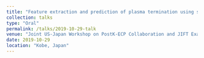 ```yaml
---
title: "Feature extraction and prediction of plasma termination using sparse modeling"
collection: talks
type: "Oral"
permalink: /talks/2019-10-29-talk
venue: "Joint US-Japan Workshop on PostK-ECP Collaboration and JIFT Exascale Computing Collaboration"
date: 2019-10-29
location: "Kobe, Japan"
---
```

